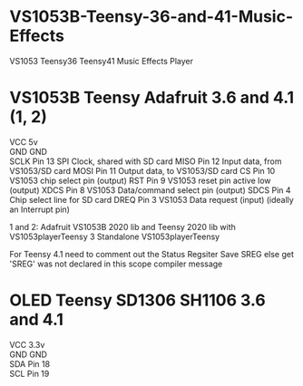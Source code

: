 # VS1053B-Teensy-36-and-41-Music-Effects
VS1053 Teensy36 Teensy41 Music Effects Player

VS1053B		Teensy 
Adafruit	3.6 and 4.1 (1, 2)
=====================================================================================================================
VCC 	 	5v	 
GND	 	  GND	 
SCLK 	 	Pin 13 	 		SPI Clock, shared with SD card
MISO 	 	Pin 12 	 		Input data, from VS1053/SD card
MOSI	 	Pin 11	 		Output data, to VS1053/SD card
CS 	 	  Pin 10	 		VS1053 chip select pin (output)
RST	 	  Pin 9	 		VS1053 reset pin active low (output)
XDCS	 	Pin 8	 		VS1053 Data/command select pin (output)
SDCS 	 	Pin 4	 		Chip select line for SD card
DREQ	 	Pin 3	 		VS1053 Data request (input) (ideally an Interrupt pin)

1 and 2: Adafruit VS1053B 2020 lib and Teensy 2020 lib with VS1053playerTeensy
3 Standalone VS1053playerTeensy

For Teensy 4.1 need to comment out the Status Regsiter Save SREG else get 'SREG' was not declared in this scope compiler message

OLED		Teensy 
SD1306 SH1106	3.6 and 4.1  
============================== 
VCC 	 	3.3v	 
GND	 	  GND	 
SDA 	 	Pin 18 	 		 
SCL 	 	Pin 19 	
